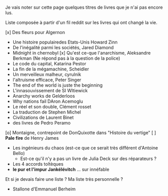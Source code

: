 Je vais noter sur cette page quelques titres de livres que je n'ai pas encore lus.

Liste composée à partir d'un fil reddit sur les livres qui ont changé la vie.

[x] Des fleurs pour Algernon
- Une histoire populairedes Etats-Unis Howard Zinn
- De l'inégalité parmi les sociétés, Jared Diamond
- Midnight in chernobyl
[x] Qu'est ce-que l'anarchisme, Aleksandre Berkman
    (Ne répond pas à la question de la police)
- Le code du capital, Katarina Pestor
- La fin de la mégamachine, Scheidler
- Un merveilleux malheur, cyrulnik
- l'altruisme efficace, Peter Singer
- The end of the world is juste the beginning
- L'innasouvissement de SI WItiewick
- Anarchy works de Gelderloos
- Why nations fail DAron Acemoglu
- Le réel et son double, Clément rosset
- La traduction de Stephen Michel
- Civilizations de Laurent Binet
- des livres de Pedro Peramo

[o] Montaigne, contrepoint de DonQuixotte dans "Histoire du vertige"
[ ] **Pale fire** de Henry James

- Les ingénieurs du chaos (est-ce que ce serait très différent d'Antoine Bello)
    - Est-ce qu'il n'y a pas un livre de Julia Deck sur des réparateurs ?
- Les 4 accords toltèques
- **le pur et l'impur Jankélévitch** ... sur innéfable

Et si je devais faire une liste ?
Ma liste très personnelle ?
- Stallone d'Emmanuel Berheim

